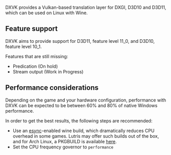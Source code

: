 DXVK provides a Vulkan-based translation layer for DXGI, D3D10 and D3D11, which can be used on Linux with Wine.

## Feature support
DXVK aims to provide support for D3D11, feature level 11_0, and D3D10, feature level 10_1.

Features that are still missing:
- Predication (On hold)
- Stream output (Work in Progress)

## Performance considerations
Depending on the game and your hardware configuration, performance with DXVK can be expected to be between 60% and 80% of native Windows performance.

In order to get the best results, the following steps are recommended:
- Use an [esync](https://github.com/zfigura/wine/tree/esync)-enabled wine build, which dramatically reduces CPU overhead in some games. Lutris may offer such builds out of the box, and for Arch Linux, a PKGBUILD is available [here](https://github.com/Tk-Glitch/PKGBUILDS).
- Set the CPU frequency governor to `performance`